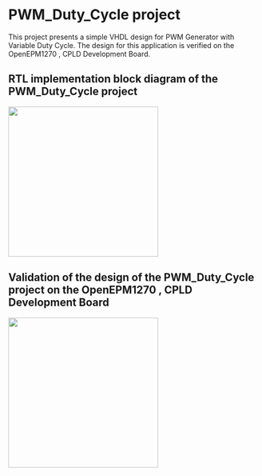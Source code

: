 # PWM_Duty_Cycle project

This project presents a simple VHDL design for PWM Generator with Variable Duty Cycle. The design for this application is verified on the OpenEPM1270 , CPLD Development Board.


## RTL implementation block diagram of the PWM_Duty_Cycle project

<div>
  <img src="https://github.com/Makjaballah/OpenEPM1270_CPLD_Projects/assets/170454462/da204c8b-4514-44e5-aec1-3245515cbf8a" width="300">
</div>


## Validation of the design of the PWM_Duty_Cycle project on the OpenEPM1270 , CPLD Development Board 

<div>
  <img src="https://github.com/Makjaballah/OpenEPM1270_CPLD_Projects/assets/170454462/99afd43e-9c9c-42a6-b506-218c25d6162f" width="300">
</div>
